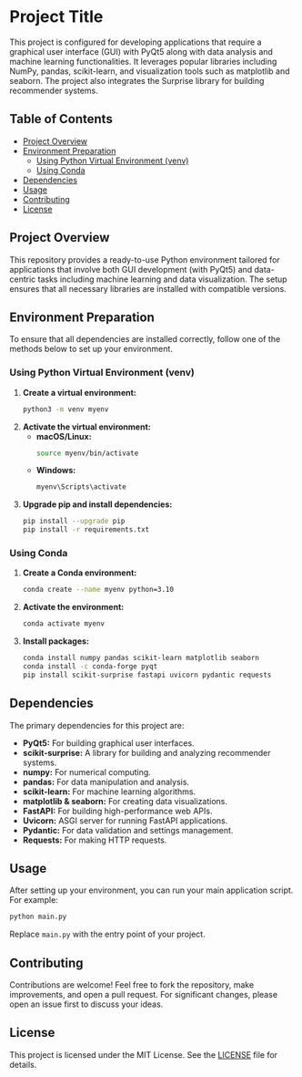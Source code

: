 # Project Title

This project is configured for developing applications that require a graphical user interface (GUI) with PyQt5 along with data analysis and machine learning functionalities. It leverages popular libraries including NumPy, pandas, scikit-learn, and visualization tools such as matplotlib and seaborn. The project also integrates the Surprise library for building recommender systems.

## Table of Contents
- [Project Overview](#project-overview)
- [Environment Preparation](#environment-preparation)
  - [Using Python Virtual Environment (venv)](#using-python-virtual-environment-venv)
  - [Using Conda](#using-conda)
- [Dependencies](#dependencies)
- [Usage](#usage)
- [Contributing](#contributing)
- [License](#license)

## Project Overview

This repository provides a ready-to-use Python environment tailored for applications that involve both GUI development (with PyQt5) and data-centric tasks including machine learning and data visualization. The setup ensures that all necessary libraries are installed with compatible versions.

## Environment Preparation

To ensure that all dependencies are installed correctly, follow one of the methods below to set up your environment.

### Using Python Virtual Environment (venv)

1. **Create a virtual environment:**
   ```bash
   python3 -m venv myenv
   ```
2. **Activate the virtual environment:**
   - **macOS/Linux:**
     ```bash
     source myenv/bin/activate
     ```
   - **Windows:**
     ```bash
     myenv\Scripts\activate
     ```
3. **Upgrade pip and install dependencies:**
   ```bash
   pip install --upgrade pip
   pip install -r requirements.txt
   ```

### Using Conda

1. **Create a Conda environment:**
   ```bash
   conda create --name myenv python=3.10
   ```
2. **Activate the environment:**
   ```bash
   conda activate myenv
   ```
3. **Install packages:**
   ```bash
   conda install numpy pandas scikit-learn matplotlib seaborn
   conda install -c conda-forge pyqt
   pip install scikit-surprise fastapi uvicorn pydantic requests
   ```

## Dependencies

The primary dependencies for this project are:
- **PyQt5:** For building graphical user interfaces.
- **scikit-surprise:** A library for building and analyzing recommender systems.
- **numpy:** For numerical computing.
- **pandas:** For data manipulation and analysis.
- **scikit-learn:** For machine learning algorithms.
- **matplotlib & seaborn:** For creating data visualizations.
- **FastAPI:** For building high-performance web APIs.
- **Uvicorn:** ASGI server for running FastAPI applications.
- **Pydantic:** For data validation and settings management.
- **Requests:** For making HTTP requests.

## Usage

After setting up your environment, you can run your main application script. For example:
```bash
python main.py
```
Replace `main.py` with the entry point of your project.

## Contributing

Contributions are welcome! Feel free to fork the repository, make improvements, and open a pull request. For significant changes, please open an issue first to discuss your ideas.

## License

This project is licensed under the MIT License. See the [LICENSE](LICENSE) file for details.